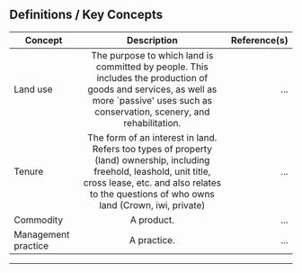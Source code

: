 ## Definitions / Key Concepts

| Concept | Description | Reference(s) |
|---------|:-----------:|-------------:|
| Land use | The purpose to which land is committed by people. This includes the production of goods and services, as well as more `passive' uses such as conservation, scenery, and rehabilitation. | ... |
| Tenure | The form of an interest in land. Refers too types of property (land) ownership, including freehold, leashold, unit title, cross lease, etc. and also relates to the questions of who owns land (Crown, iwi, private) | ... |
| Commodity | A product. | ... |
| Management practice | A practice. | ... |

---